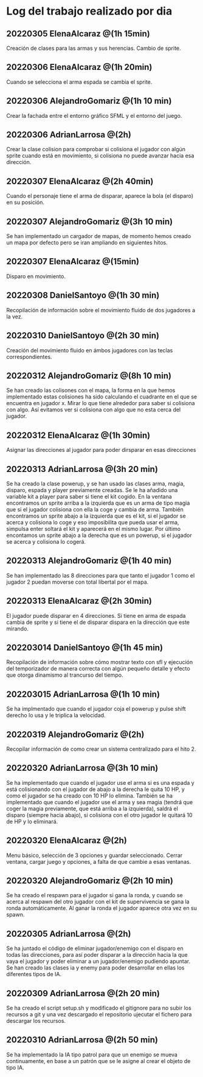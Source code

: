# Log del trabajo realizado por dia

## 20220305 ElenaAlcaraz @(1h 15min)
Creación de clases para las armas y sus herencias. Cambio de sprite.

## 20220306 ElenaAlcaraz @(1h 20min)
Cuando se selecciona el arma espada se cambia el sprite.

## 20220306 AlejandroGomariz @(1h 10 min)
Crear la fachada entre el entorno gráfico SFML y el entorno del juego.

## 20220306 AdrianLarrosa @(2h)
Crear la clase colision para comprobar si colisiona el jugador con algún sprite cuando está en movimiento, si colisiona no puede avanzar hacia esa dirección.

## 20220307 ElenaAlcaraz @(2h 40min)
Cuando el personaje tiene el arma de disparar, aparece la bola (el disparo) en su posición.

## 20220307 AlejandroGomariz @(3h 10 min)
Se han implementado un cargador de mapas, de momento hemos creado un mapa por defecto pero se iran ampliando en siguientes hitos.

## 20220307 ElenaAlcaraz @(15min)
Disparo en movimiento.

## 20220308 DanielSantoyo @(1h 30 min)
Recopilación de información sobre el movimiento fluido de dos jugadores a la vez.

## 20220310 DanielSantoyo @(2h 30 min)
Creación del movimiento fluido en ámbos jugadores con las teclas correspondientes.

## 20220312 AlejandroGomariz @(8h 10 min)
Se han creado las colisones con el mapa, la forma en la que hemos implementado estas colisiones ha sido calculando el cuadrante en el que se encuentra en jugador x. Mirar lo que tiene alrededor para saber si colisiona con algo. Así evitamos ver si colisiona con algo que no esta cerca del jugador.

## 20220312 ElenaAlcaraz @(1h 30min)
Asignar las direcciones al jugador para poder dirsparar en esas direcciones

## 20220313 AdrianLarrosa @(3h 20 min)
Se ha creado la clase powerup, y se han usado las clases arma, magia, disparo, espada y player previamente creadas. Se le ha añadido una variable kit a player para saber si tiene el kit cogido. En la ventana encontramos un sprite arriba a la izquierda que es un arma de tipo magia que si el jugador colisiona con ella la coge y cambia de arma. También encontramos un sprite abajo a la izquierda que es el kit, si el jugador se acerca y colisiona lo coge y eso imposibilita que pueda usar el arma, simpulsa enter soltará el kit y aparecerá en el mismo lugar. Por último encontamos un sprite abajo a la derecha que es un powerup, si el jugador se acerca y colisiona lo cogerá.

## 20220313 AlejandroGomariz @(1h 40 min)
Se han implementado las 8 direcciones para que tanto el jugador 1 como el jugador 2 puedan moverse con total libertal por el mapa.

## 20220313 ElenaAlcaraz @(2h 30min)
El jugador puede disparar en 4 direcciones. Si tiene en arma de espada cambia de sprite y si tiene el de disparar dispara en la dirección que este mirando.

## 202203014 DanielSantoyo @(1h 45 min)
Recopilación de información sobre cómo mostrar texto con sfl y ejecución del temporizador de manera correcta con algún pequeño detalle y efecto que otorga dinamismo al trancurso del tiempo.

## 202203015 AdrianLarrosa @(1h 10 min)
Se ha implmentado que cuando el jugador coja el powerup y pulse shift derecho lo usa y le triplica la velocidad.

## 20220319 AlejandroGomariz @(2h)
Recopilar información de como crear un sistema centralizado para el hito 2.

## 20220320 AdrianLarrosa @(3h 10 min)
Se ha implementado que cuando el jugador use el arma si es una espada y está colisionando con el jugador de abajo a la derecha le quita 10 HP, y como el jugador se ha creado con 10 HP lo elimina. También se ha implementado que cuando el jugador use el arma y sea magia (tendrá que coger la magia previamente, que está arriba a la izquierda), saldrá el disparo (siempre hacia abajo), si colisiona con el otro jugador le quitará 10 de HP y lo eliminará.

## 20220320 ElenaAlcaraz @(2h)
Menu básico, selección de 3 opciones y guardar seleccionado. Cerrar ventana, cargar juego y opciones, a falta de que cambie a esas ventanas.

## 20220320 AlejandroGomariz @(2h 10 min)
Se ha creado el respawn para el jugador si gana la ronda, y cuando se acerca al respawn del otro jugador con el kit de supervivencia se gana la ronda automáticamente. Al ganar la ronda el jugador aparece otra vez en su spawn.

## 20220305 AdrianLarrosa @(2h)
Se ha juntado el código de eliminar jugador/enemigo con el disparo en todas las direcciones, para así poder disparar a la dirección hacia la que vaya el jugador y poder eliminar a un jugador/enemigo pudiendo apuntar. Se han creado las clases ia y enemy para poder desarrollar en ellas los diferentes tipos de IA.

## 20220309 AdrianLarrosa @(2h 20 min)
Se ha creado el script setup.sh y modificado el gitignore para no subir los recursos a git y una vez descargado el repositorio ujecutar el fichero para descargar los recursos.

## 20220310 AdrianLarrosa @(2h 50 min)
Se ha implementado la IA tipo patrol para que un enemigo se mueva continuamente, en base a un patrón que se le asigne al crear el objeto de tipo IA.
